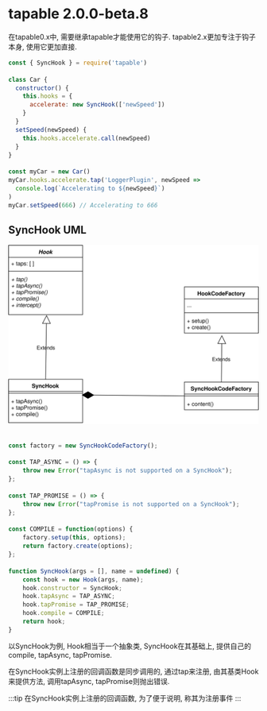 # tapable 2.0.0-beta.8

在tapable0.x中, 需要继承tapable才能使用它的钩子. tapable2.x更加专注于钩子本身, 使用它更加直接.

```js
const { SyncHook } = require('tapable')

class Car {
  constructor() {
    this.hooks = {
      accelerate: new SyncHook(['newSpeed'])
    }
  }
  setSpeed(newSpeed) {
    this.hooks.accelerate.call(newSpeed)
  }
}

const myCar = new Car()
myCar.hooks.accelerate.tap('LoggerPlugin', newSpeed =>
  console.log(`Accelerating to ${newSpeed}`)
)
myCar.setSpeed(666) // Accelerating to 666

```
## SyncHook UML

![uml](./images/tapable2/tapable2_synchook_uml.svg)

```js

const factory = new SyncHookCodeFactory();

const TAP_ASYNC = () => {
	throw new Error("tapAsync is not supported on a SyncHook");
};

const TAP_PROMISE = () => {
	throw new Error("tapPromise is not supported on a SyncHook");
};

const COMPILE = function(options) {
	factory.setup(this, options);
	return factory.create(options);
};

function SyncHook(args = [], name = undefined) {
	const hook = new Hook(args, name);
	hook.constructor = SyncHook;
	hook.tapAsync = TAP_ASYNC;
	hook.tapPromise = TAP_PROMISE;
	hook.compile = COMPILE;
	return hook;
}
```

以SyncHook为例, Hook相当于一个抽象类, SyncHook在其基础上, 提供自己的compile, tapAsync, tapPromise.

在SyncHook实例上注册的回调函数是同步调用的, 通过tap来注册, 由其基类Hook来提供方法, 调用tapAsync, tapPromise则抛出错误.

:::tip
在SyncHook实例上注册的回调函数, 为了便于说明, 称其为注册事件
:::